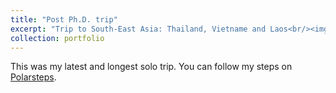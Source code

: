 ```yaml
---
title: "Post Ph.D. trip"
excerpt: "Trip to South-East Asia: Thailand, Vietname and Laos<br/><img src='/images/activities/vietnam.jpg'>"
collection: portfolio
---
```


This was my latest and longest solo trip. You can follow my steps on [Polarsteps](https://www.polarsteps.com/MaddalenaBin/16318381-post-phd-trip?s=181e0c8b-df65-4d8f-a01f-487f6ed32d42).
